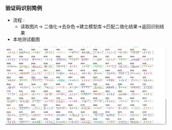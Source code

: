### 验证码识别简例
- 流程 :
    - 读取图片-> 二值化->去杂色->建立模型库->匹配二值化结果->返回识别结果
- 本地测试截图

![](./_image/2017-04-05-21-51-23.jpg)
